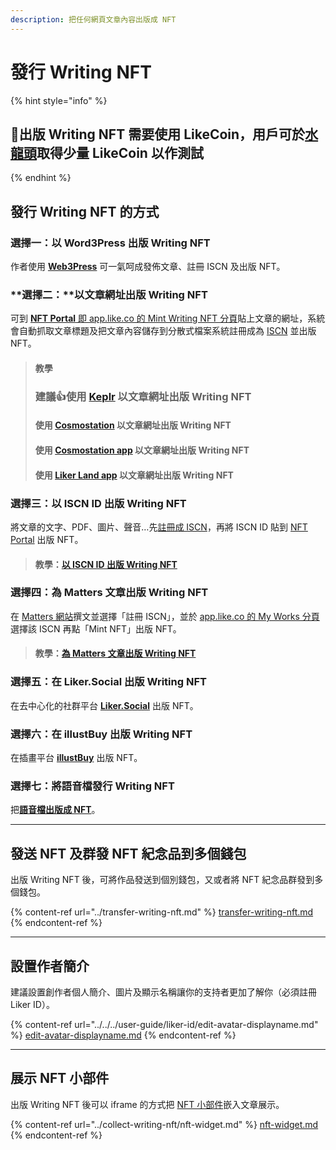 ```yaml
---
description: 把任何網頁文章內容出版成 NFT
---
```


# 發行 Writing NFT

{% hint style="info" %}
## 📣出版 Writing NFT 需要使用 LikeCoin，用戶可於[水龍頭](../../faucet.md)取得少量 LikeCoin 以作測試
{% endhint %}

## 發行 Writing NFT 的方式

### **選擇一：以 Word3Press  出版 Writing NFT**

作者使用 [**Web3Press**](../../../user-guide/wordpress.md) 可一氣呵成發佈文章、註冊 ISCN 及出版 NFT。

### **選擇二：**以文章網址出版 Writing NFT

可到 [**NFT Portal** 即 app.like.co 的 Mint Writing NFT 分頁](https://app.like.co/nft/url)貼上文章的網址，系統會自動抓取文章標題及把文章內容儲存到分散式檔案系統註冊成為 [ISCN](../../decentralized-publishing/what-is-iscn.md) 並出版 NFT。

> #### 教學
>
> ### 建議:thumbsup:使用 [Keplr](keplr.md) 以文章網址出版 Writing NFT
>
> #### 使用 [Cosmostation](cosmostation.md) 以文章網址出版 Writing NFT
>
> #### 使用 [Cosmostation app](cosmostation-app.md) 以文章網址出版 Writing NFT
>
> #### 使用 [Liker Land app](liker-land-app.md) 以文章網址出版 Writing NFT

### **選擇三**：以 ISCN ID 出版 Writing NFT

將文章的文字、PDF、圖片、聲音…先[註冊成 ISCN](../../decentralized-publishing/app.like.co/)，再將 ISCN ID 貼到 [NFT Portal](https://app.like.co/nft/url) 出版 NFT。

> #### 教學：[以 ISCN ID 出版 Writing NFT](by-iscn-id.md)

### **選擇四**：為 Matters 文章出版 Writing NFT

在 [Matters 網站](https://matters.news/)撰文並選擇「註冊 ISCN」，並於 [app.like.co 的 My Works 分頁](https://app.like.co/works)選擇該 ISCN 再點「Mint NFT」出版 NFT。

> #### 教學：[為 Matters 文章出版 Writing NFT](matters.md)

### **選擇五**：在 Liker.Social 出版 Writing NFT

在去中心化的社群平台 [**Liker.Social**](liker-social.md) 出版 NFT。

### **選擇六**：在 illustBuy 出版 Writing NFT

在插畫平台 [**illustBuy**](illustbuy.md) 出版 NFT。

### **選擇七**：將語音檔發行 Writing NFT

把[**語音檔出版成 NFT**](sound.md)。

***

## 發送 NFT 及群發 NFT 紀念品到多個錢包

出版 Writing NFT 後，可將作品發送到個別錢包，又或者將 NFT 紀念品群發到多個錢包。

{% content-ref url="../transfer-writing-nft.md" %}
[transfer-writing-nft.md](../transfer-writing-nft.md)
{% endcontent-ref %}

***

## 設置作者簡介 <a href="#creators-introduction" id="creators-introduction"></a>

建議設置創作者個人簡介、圖片及顯示名稱讓你的支持者更加了解你（必須註冊 Liker ID）。

{% content-ref url="../../../user-guide/liker-id/edit-avatar-displayname.md" %}
[edit-avatar-displayname.md](../../../user-guide/liker-id/edit-avatar-displayname.md)
{% endcontent-ref %}

***

## 展示 NFT 小部件

出版 Writing NFT 後可以 iframe 的方式把 [NFT 小部件](../collect-writing-nft/nft-widget.md)嵌入文章展示。

{% content-ref url="../collect-writing-nft/nft-widget.md" %}
[nft-widget.md](../collect-writing-nft/nft-widget.md)
{% endcontent-ref %}

